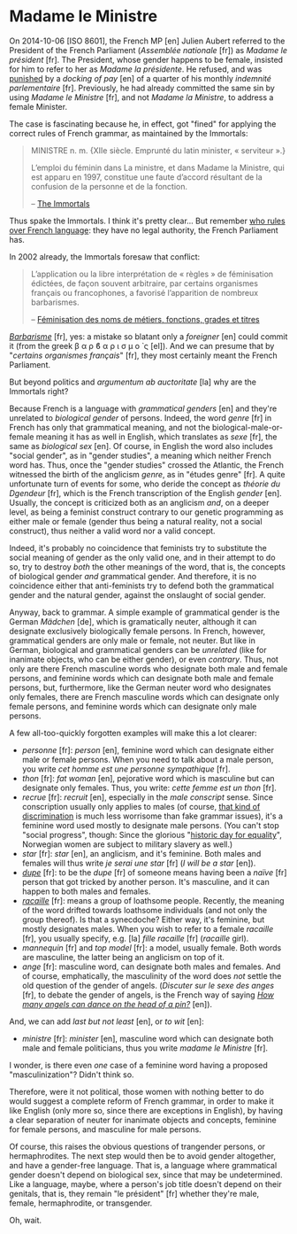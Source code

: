 Madame le Ministre
===

On 2014-10-06 [ISO 8601], the French MP [en] Julien Aubert referred to the President of the French Parliament (*Assemblée nationale* [fr]) as *Madame le président* [fr]. The President, whose gender happens to be female, insisted for him to refer to her as *Madame la présidente*. He refused, and was [punished](http://www.lefigaro.fr/politique/le-scan/citations/2014/10/07/25002-20141007ARTFIG00046-madame-le-president-insiste-a-l-assemblee-un-depute-ump-il-est-sanctionne.php) by a *docking of pay* [en] of a quarter of his monthly *indemnité parlementaire* [fr]. Previously, he had already committed the same sin by using *Madame le Ministre* [fr], and not *Madame la Ministre*, to address a female Minister.

The case is fascinating because he, in effect, got "fined" for applying the correct rules of French grammar, as maintained by the Immortals:

>MINISTRE n. m. {XIIe siècle. Emprunté du latin minister, « serviteur ».}
>
>L’emploi du féminin dans La ministre, et dans Madame la Ministre, qui est apparu en 1997, constitue une faute d’accord résultant de la confusion de la personne et de la fonction.
>
> &ndash; [The Immortals](http://www.academie-francaise.fr/le-dictionnaire-la-9e-edition/exemples-de-remarques-normatives)

Thus spake the Immortals. I think it's pretty clear... But remember [who rules over French language](who-rules-over-french-language): they have no legal authority, the French Parliament has.

In 2002 already, the Immortals foresaw that conflict:

>L’application ou la libre interprétation de « règles » de féminisation édictées, de façon souvent arbitraire, par certains organismes français ou francophones, a favorisé l’apparition de nombreux barbarismes.
>
> &ndash; [Féminisation des noms de métiers, fonctions, grades et titres](http://www.academie-francaise.fr/actualites/feminisation-des-noms-de-metiers-fonctions-grades-et-titres)

*[Barbarisme](http://www.cnrtl.fr/lexicographie/barbarisme)* [fr], yes: a mistake so blatant only a *foreigner* [en] could commit it (from the greek β α ρ ϐ α ρ ι σ μ ο ̀ ς [el]). And we can presume that by "*certains organismes français*" [fr], they most certainly meant the French Parliament.

But beyond politics and *argumentum ab auctoritate* [la] why are the Immortals right?

Because French is a language with *grammatical genders* [en] and they're unrelated to *biological gender* of persons. Indeed, the word *genre* [fr] in French has only that grammatical meaning, and not the biological-male-or-female meaning it has as well in English, which translates as *sexe* [fr], the same as *biological sex* [en]. Of course, in English the word also includes "social gender", as in "gender studies", a meaning which neither French word has. Thus, once the "gender studies" crossed the Atlantic, the French witnessed the birth of the anglicism *genre*, as in "études genre" [fr]. A quite unfortunate turn of events for some, who deride the concept as *théorie du Dgendeur* [fr], which is the French transcription of the English *gender* [en]. Usually, the concept is criticized both as an anglicism *and*, on a deeper level, as being a feminist construct contrary to our genetic programming as either male or female (gender thus being a natural reality, not a social construct), thus neither a valid word nor a valid concept.

Indeed, it's probably no coincidence that feminists try to substitute the social meaning of gender as the only valid one, and in their attempt to do so, try to destroy *both* the other meanings of the word, that is, the concepts of biological gender *and* grammatical gender. And therefore, it is no coincidence either that anti-feminists try to defend both the grammatical gender and the natural gender, against the onslaught of social gender.

Anyway, back to grammar. A simple example of grammatical gender is the German *Mädchen* [de], which is gramatically neuter, although it can designate exclusively biologically female persons. In French, however, grammatical genders are only male or female, not neuter. But like in German, biological and grammatical genders can be *unrelated* (like for inanimate objects, who can be either gender), or even *contrary*. Thus, not only are there French masculine words who designate both male and female persons, and feminine words which can designate both male and female persons, but, furthermore, like the German neuter word who designates only females, there are French masculine words which can designate only female persons, and feminine words which can designate only male persons.

A few all-too-quickly forgotten examples will make this a lot clearer:

- *personne* [fr]: *person* [en], feminine word which can designate either male or female persons. When you need to talk about a male person, you write *cet homme est une personne sympathique* [fr].
- *thon* [fr]: *fat woman* [en], pejorative word which is masculine but can designate only females. Thus, you write: *cette femme est un thon* [fr].
- *recrue* [fr]: *recruit* [en], especially in the *male conscript* sense. Since conscription usually only applies to males (of course, [that kind of discrimination](http://thoughtcatalog.com/janet-bloomfield/2014/08/5-legal-rights-women-have-that-men-dont/) is much less worrisome than fake grammar issues), it's a feminine word used mostly to designate male persons. (You can't stop "social progress", though: Since the glorious "[historic day for equality](http://www.norway.org.uk/norwayandcountry/Current-Affairs/Norwegian-Politics/Norway-Extends-Compulsory-Military-Service-to-Women/)", Norwegian women are subject to military slavery as well.)
- *star* [fr]: *star* [en], an anglicism, and it's feminine. Both males and females will thus write *je serai une star* [fr] (*I will be a star* [en]).
- *[dupe](http://www.cnrtl.fr/lexicographie/dupe)* [fr]: to be the *dupe* [fr] of someone means having been a *naïve* [fr] person that got tricked by another person. It's masculine, and it can happen to both males and females.
- *[racaille](http://www.cnrtl.fr/definition/racaille)* [fr]: means a group of loathsome people. Recently, the meaning of the word drifted towards loathsome individuals (and not only the group thereof). Is that a synecdoche? Either way, it's feminine, but mostly designates males. When you wish to refer to a female *racaille* [fr], you usually specify, e.g. [la] *fille racaille* [fr] (*racaille* girl).
- *mannequin* [fr] and *top model* [fr]: a model, usually female. Both words are masculine, the latter being an anglicism on top of it.
- *ange* [fr]: masculine word, can designate both males and females. And of course, emphatically, the masculinity of the word does *not* settle the old question of the gender of angels. (*Discuter sur le sexe des anges* [fr], to debate the gender of angels, is the French way of saying *[How many angels can dance on the head of a pin?](http://en.wikipedia.org/wiki/How_many_angels_can_dance_on_the_head_of_a_pin%3F)* [en]).

And, we can add *last but not least* [en], or *to wit* [en]:
- *ministre* [fr]: *minister* [en], masculine word which can designate both male and female politicians, thus you write *madame le Ministre* [fr].

I wonder, is there even *one* case of a feminine word having a proposed "masculinization"? Didn't think so.

Therefore, were it not political, those women with nothing better to do would suggest a complete reform of French grammar, in order to make it like English (only more so, since there are exceptions in English), by having a clear separation of neuter for inanimate objects and concepts, feminine for female persons, and masculine for male persons.

Of course, this raises the obvious questions of trangender persons, or hermaphrodites. The next step would then be to avoid gender altogether, and have a gender-free language. That is, a language where grammatical gender doesn't depend on biological sex, since that may be undetermined. Like a language, maybe, where a person's job title doesn't depend on their genitals, that is, they remain "le président" [fr] whether they're male, female, hermaphrodite, or transgender.

Oh, wait.
